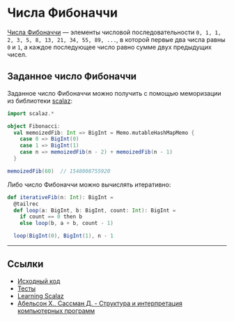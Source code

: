 # Числа Фибоначчи

[Числа Фибоначчи](https://ru.wikipedia.org/wiki/%D0%A7%D0%B8%D1%81%D0%BB%D0%B0_%D0%A4%D0%B8%D0%B1%D0%BE%D0%BD%D0%B0%D1%87%D1%87%D0%B8) — 
элементы числовой последовательности `0, 1, 1, 2, 3, 5, 8, 13, 21, 34, 55, 89, ...`,
в которой первые два числа равны `0` и `1`, а каждое последующее число равно сумме двух предыдущих чисел.


## Заданное число Фибоначчи

Заданное число Фибоначчи можно получить с помощью меморизации из библиотеки [scalaz](https://github.com/scalaz/scalaz):

```scala
import scalaz.*

object Fibonacci:
  val memoizedFib: Int => BigInt = Memo.mutableHashMapMemo {
    case 0 => BigInt(0)
    case 1 => BigInt(1)
    case n => memoizedFib(n - 2) + memoizedFib(n - 1)
  }

memoizedFib(60)  // 1548008755920
```

Либо число Фибоначчи можно вычислять итеративно:

```scala
def iterativeFib(n: Int): BigInt =
  @tailrec
  def loop(a: BigInt, b: BigInt, count: Int): BigInt =
    if count == 0 then b
    else loop(b, a + b, count - 1)

  loop(BigInt(0), BigInt(1), n - 1
```


---

## Ссылки

- [Исходный код](https://gitflic.ru/project/artemkorsakov/scalabook/blob?file=examples%2Fsrc%2Fmain%2Fscala%2Falgorithms%2Ffundamental%2FFibonacci.scala&plain=1)
- [Тесты](https://gitflic.ru/project/artemkorsakov/scalabook/blob?file=examples%2Fsrc%2Ftest%2Fscala%2Falgorithms%2Ffundamental%2FFibonacciSuite.scala)
- [Learning Scalaz](http://eed3si9n.com/learning-scalaz/Memo.html)
- [Абельсон Х., Сассман Д. - Структура и интерпретация компьютерных программ](https://web.mit.edu/6.001/6.037/sicp.pdf)
